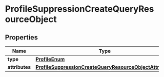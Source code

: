 # ProfileSuppressionCreateQueryResourceObject

## Properties
Name | Type | Description | Notes
------------ | ------------- | ------------- | -------------
**type** | [**ProfileEnum**](ProfileEnum.md) |  | 
**attributes** | [**ProfileSuppressionCreateQueryResourceObjectAttributes**](ProfileSuppressionCreateQueryResourceObjectAttributes.md) |  | 

